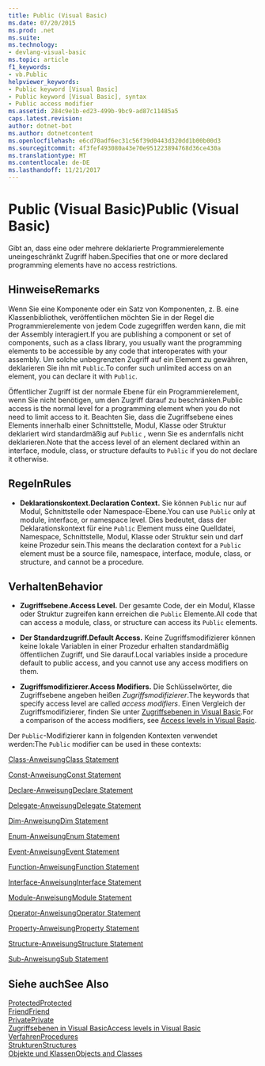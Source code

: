 ```yaml
---
title: Public (Visual Basic)
ms.date: 07/20/2015
ms.prod: .net
ms.suite: 
ms.technology:
- devlang-visual-basic
ms.topic: article
f1_keywords:
- vb.Public
helpviewer_keywords:
- Public keyword [Visual Basic]
- Public keyword [Visual Basic], syntax
- Public access modifier
ms.assetid: 284c9e1b-ed23-499b-9bc9-ad87c11485a5
caps.latest.revision: 
author: dotnet-bot
ms.author: dotnetcontent
ms.openlocfilehash: e6cd70adf6ec31c56f39d0443d320dd1b00b00d3
ms.sourcegitcommit: 4f3fef493080a43e70e951223894768d36ce430a
ms.translationtype: MT
ms.contentlocale: de-DE
ms.lasthandoff: 11/21/2017
---
```

# <a name="public-visual-basic"></a><span data-ttu-id="0dd9d-102">Public (Visual Basic)</span><span class="sxs-lookup"><span data-stu-id="0dd9d-102">Public (Visual Basic)</span></span>
<span data-ttu-id="0dd9d-103">Gibt an, dass eine oder mehrere deklarierte Programmierelemente uneingeschränkt Zugriff haben.</span><span class="sxs-lookup"><span data-stu-id="0dd9d-103">Specifies that one or more declared programming elements have no access restrictions.</span></span>  
  
## <a name="remarks"></a><span data-ttu-id="0dd9d-104">Hinweise</span><span class="sxs-lookup"><span data-stu-id="0dd9d-104">Remarks</span></span>  
 <span data-ttu-id="0dd9d-105">Wenn Sie eine Komponente oder ein Satz von Komponenten, z. B. eine Klassenbibliothek, veröffentlichen möchten Sie in der Regel die Programmierelemente von jedem Code zugegriffen werden kann, die mit der Assembly interagiert.</span><span class="sxs-lookup"><span data-stu-id="0dd9d-105">If you are publishing a component or set of components, such as a class library, you usually want the programming elements to be accessible by any code that interoperates with your assembly.</span></span> <span data-ttu-id="0dd9d-106">Um solche unbegrenzten Zugriff auf ein Element zu gewähren, deklarieren Sie ihn mit `Public`.</span><span class="sxs-lookup"><span data-stu-id="0dd9d-106">To confer such unlimited access on an element, you can declare it with `Public`.</span></span>  
  
 <span data-ttu-id="0dd9d-107">Öffentlicher Zugriff ist der normale Ebene für ein Programmierelement, wenn Sie nicht benötigen, um den Zugriff darauf zu beschränken.</span><span class="sxs-lookup"><span data-stu-id="0dd9d-107">Public access is the normal level for a programming element when you do not need to limit access to it.</span></span> <span data-ttu-id="0dd9d-108">Beachten Sie, dass die Zugriffsebene eines Elements innerhalb einer Schnittstelle, Modul, Klasse oder Struktur deklariert wird standardmäßig auf `Public` , wenn Sie es andernfalls nicht deklarieren.</span><span class="sxs-lookup"><span data-stu-id="0dd9d-108">Note that the access level of an element declared within an interface, module, class, or structure defaults to `Public` if you do not declare it otherwise.</span></span>  
  
## <a name="rules"></a><span data-ttu-id="0dd9d-109">Regeln</span><span class="sxs-lookup"><span data-stu-id="0dd9d-109">Rules</span></span>  
  
-   <span data-ttu-id="0dd9d-110">**Deklarationskontext.**</span><span class="sxs-lookup"><span data-stu-id="0dd9d-110">**Declaration Context.**</span></span> <span data-ttu-id="0dd9d-111">Sie können `Public` nur auf Modul, Schnittstelle oder Namespace-Ebene.</span><span class="sxs-lookup"><span data-stu-id="0dd9d-111">You can use `Public` only at module, interface, or namespace level.</span></span> <span data-ttu-id="0dd9d-112">Dies bedeutet, dass der Deklarationskontext für eine `Public` Element muss eine Quelldatei, Namespace, Schnittstelle, Modul, Klasse oder Struktur sein und darf keine Prozedur sein.</span><span class="sxs-lookup"><span data-stu-id="0dd9d-112">This means the declaration context for a `Public` element must be a source file, namespace, interface, module, class, or structure, and cannot be a procedure.</span></span>  
  
## <a name="behavior"></a><span data-ttu-id="0dd9d-113">Verhalten</span><span class="sxs-lookup"><span data-stu-id="0dd9d-113">Behavior</span></span>  
  
-   <span data-ttu-id="0dd9d-114">**Zugriffsebene.**</span><span class="sxs-lookup"><span data-stu-id="0dd9d-114">**Access Level.**</span></span> <span data-ttu-id="0dd9d-115">Der gesamte Code, der ein Modul, Klasse oder Struktur zugreifen kann erreichen die `Public` Elemente.</span><span class="sxs-lookup"><span data-stu-id="0dd9d-115">All code that can access a module, class, or structure can access its `Public` elements.</span></span>  
  
-   <span data-ttu-id="0dd9d-116">**Der Standardzugriff.**</span><span class="sxs-lookup"><span data-stu-id="0dd9d-116">**Default Access.**</span></span> <span data-ttu-id="0dd9d-117">Keine Zugriffsmodifizierer können keine lokale Variablen in einer Prozedur erhalten standardmäßig öffentlichen Zugriff, und Sie darauf.</span><span class="sxs-lookup"><span data-stu-id="0dd9d-117">Local variables inside a procedure default to public access, and you cannot use any access modifiers on them.</span></span>  
  
-   <span data-ttu-id="0dd9d-118">**Zugriffsmodifizierer.**</span><span class="sxs-lookup"><span data-stu-id="0dd9d-118">**Access Modifiers.**</span></span> <span data-ttu-id="0dd9d-119">Die Schlüsselwörter, die Zugriffsebene angeben heißen *Zugriffsmodifizierer*.</span><span class="sxs-lookup"><span data-stu-id="0dd9d-119">The keywords that specify access level are called *access modifiers*.</span></span> <span data-ttu-id="0dd9d-120">Einen Vergleich der Zugriffsmodifizierer, finden Sie unter [Zugriffsebenen in Visual Basic](../../../visual-basic/programming-guide/language-features/declared-elements/access-levels.md).</span><span class="sxs-lookup"><span data-stu-id="0dd9d-120">For a comparison of the access modifiers, see [Access levels in Visual Basic](../../../visual-basic/programming-guide/language-features/declared-elements/access-levels.md).</span></span>  
  
 <span data-ttu-id="0dd9d-121">Der `Public`-Modifizierer kann in folgenden Kontexten verwendet werden:</span><span class="sxs-lookup"><span data-stu-id="0dd9d-121">The `Public` modifier can be used in these contexts:</span></span>  
  
 [<span data-ttu-id="0dd9d-122">Class-Anweisung</span><span class="sxs-lookup"><span data-stu-id="0dd9d-122">Class Statement</span></span>](../../../visual-basic/language-reference/statements/class-statement.md)  
  
 [<span data-ttu-id="0dd9d-123">Const-Anweisung</span><span class="sxs-lookup"><span data-stu-id="0dd9d-123">Const Statement</span></span>](../../../visual-basic/language-reference/statements/const-statement.md)  
  
 [<span data-ttu-id="0dd9d-124">Declare-Anweisung</span><span class="sxs-lookup"><span data-stu-id="0dd9d-124">Declare Statement</span></span>](../../../visual-basic/language-reference/statements/declare-statement.md)  
  
 [<span data-ttu-id="0dd9d-125">Delegate-Anweisung</span><span class="sxs-lookup"><span data-stu-id="0dd9d-125">Delegate Statement</span></span>](../../../visual-basic/language-reference/statements/delegate-statement.md)  
  
 [<span data-ttu-id="0dd9d-126">Dim-Anweisung</span><span class="sxs-lookup"><span data-stu-id="0dd9d-126">Dim Statement</span></span>](../../../visual-basic/language-reference/statements/dim-statement.md)  
  
 [<span data-ttu-id="0dd9d-127">Enum-Anweisung</span><span class="sxs-lookup"><span data-stu-id="0dd9d-127">Enum Statement</span></span>](../../../visual-basic/language-reference/statements/enum-statement.md)  
  
 [<span data-ttu-id="0dd9d-128">Event-Anweisung</span><span class="sxs-lookup"><span data-stu-id="0dd9d-128">Event Statement</span></span>](../../../visual-basic/language-reference/statements/event-statement.md)  
  
 [<span data-ttu-id="0dd9d-129">Function-Anweisung</span><span class="sxs-lookup"><span data-stu-id="0dd9d-129">Function Statement</span></span>](../../../visual-basic/language-reference/statements/function-statement.md)  
  
 [<span data-ttu-id="0dd9d-130">Interface-Anweisung</span><span class="sxs-lookup"><span data-stu-id="0dd9d-130">Interface Statement</span></span>](../../../visual-basic/language-reference/statements/interface-statement.md)  
  
 [<span data-ttu-id="0dd9d-131">Module-Anweisung</span><span class="sxs-lookup"><span data-stu-id="0dd9d-131">Module Statement</span></span>](../../../visual-basic/language-reference/statements/module-statement.md)  
  
 [<span data-ttu-id="0dd9d-132">Operator-Anweisung</span><span class="sxs-lookup"><span data-stu-id="0dd9d-132">Operator Statement</span></span>](../../../visual-basic/language-reference/statements/operator-statement.md)  
  
 [<span data-ttu-id="0dd9d-133">Property-Anweisung</span><span class="sxs-lookup"><span data-stu-id="0dd9d-133">Property Statement</span></span>](../../../visual-basic/language-reference/statements/property-statement.md)  
  
 [<span data-ttu-id="0dd9d-134">Structure-Anweisung</span><span class="sxs-lookup"><span data-stu-id="0dd9d-134">Structure Statement</span></span>](../../../visual-basic/language-reference/statements/structure-statement.md)  
  
 [<span data-ttu-id="0dd9d-135">Sub-Anweisung</span><span class="sxs-lookup"><span data-stu-id="0dd9d-135">Sub Statement</span></span>](../../../visual-basic/language-reference/statements/sub-statement.md)  
  
## <a name="see-also"></a><span data-ttu-id="0dd9d-136">Siehe auch</span><span class="sxs-lookup"><span data-stu-id="0dd9d-136">See Also</span></span>  
 [<span data-ttu-id="0dd9d-137">Protected</span><span class="sxs-lookup"><span data-stu-id="0dd9d-137">Protected</span></span>](../../../visual-basic/language-reference/modifiers/protected.md)  
 [<span data-ttu-id="0dd9d-138">Friend</span><span class="sxs-lookup"><span data-stu-id="0dd9d-138">Friend</span></span>](../../../visual-basic/language-reference/modifiers/friend.md)  
 [<span data-ttu-id="0dd9d-139">Private</span><span class="sxs-lookup"><span data-stu-id="0dd9d-139">Private</span></span>](../../../visual-basic/language-reference/modifiers/private.md)  
 [<span data-ttu-id="0dd9d-140">Zugriffsebenen in Visual Basic</span><span class="sxs-lookup"><span data-stu-id="0dd9d-140">Access levels in Visual Basic</span></span>](../../../visual-basic/programming-guide/language-features/declared-elements/access-levels.md)  
 [<span data-ttu-id="0dd9d-141">Verfahren</span><span class="sxs-lookup"><span data-stu-id="0dd9d-141">Procedures</span></span>](../../../visual-basic/programming-guide/language-features/procedures/index.md)  
 [<span data-ttu-id="0dd9d-142">Strukturen</span><span class="sxs-lookup"><span data-stu-id="0dd9d-142">Structures</span></span>](../../../visual-basic/programming-guide/language-features/data-types/structures.md)  
 [<span data-ttu-id="0dd9d-143">Objekte und Klassen</span><span class="sxs-lookup"><span data-stu-id="0dd9d-143">Objects and Classes</span></span>](../../../visual-basic/programming-guide/language-features/objects-and-classes/index.md)
